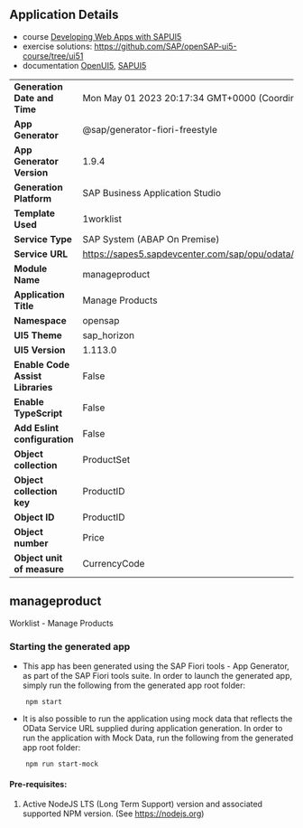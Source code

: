 ## Application Details
* course [Developing Web Apps with SAPUI5](https://open.sap.com/courses/ui51/i)
* exercise solutions: https://github.com/SAP/openSAP-ui5-course/tree/ui51
* documentation [OpenUI5](https://openui5.hana.ondemand.com/), [SAPUI5](https://sapui5.hana.ondemand.com/)


|               |   |
| ------------- | - |
|**Generation Date and Time**|Mon May 01 2023 20:17:34 GMT+0000 (Coordinated Universal Time)|
|**App Generator**|@sap/generator-fiori-freestyle|
|**App Generator Version**|1.9.4|
|**Generation Platform**|SAP Business Application Studio|
|**Template Used**|1worklist|
|**Service Type**|SAP System (ABAP On Premise)|
|**Service URL**|https://sapes5.sapdevcenter.com/sap/opu/odata/IWBEP/GWSAMPLE_BASIC/
|**Module Name**|manageproduct|
|**Application Title**|Manage Products|
|**Namespace**|opensap|
|**UI5 Theme**|sap_horizon|
|**UI5 Version**|1.113.0|
|**Enable Code Assist Libraries**|False|
|**Enable TypeScript**|False|
|**Add Eslint configuration**|False|
|**Object collection**|ProductSet|
|**Object collection key**|ProductID|
|**Object ID**|ProductID|
|**Object number**|Price|
|**Object unit of measure**|CurrencyCode|

## manageproduct

Worklist - Manage Products

### Starting the generated app

-   This app has been generated using the SAP Fiori tools - App Generator, as part of the SAP Fiori tools suite.  In order to launch the generated app, simply run the following from the generated app root folder:

```
    npm start
```

- It is also possible to run the application using mock data that reflects the OData Service URL supplied during application generation.  In order to run the application with Mock Data, run the following from the generated app root folder:

```
    npm run start-mock
```

#### Pre-requisites:

1. Active NodeJS LTS (Long Term Support) version and associated supported NPM version.  (See https://nodejs.org)


